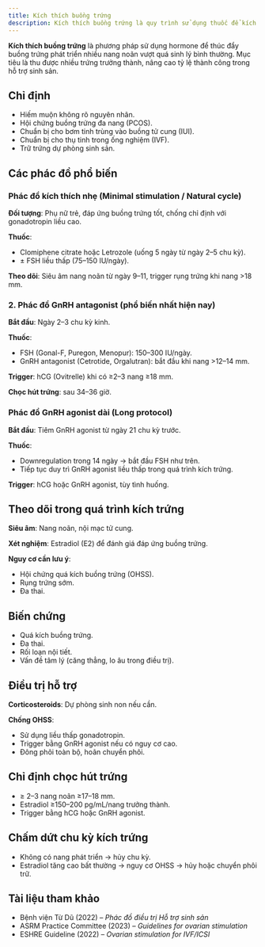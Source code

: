 ```yaml
---
title: Kích thích buồng trứng
description: Kích thích buồng trứng là quy trình sử dụng thuốc để kích thích sự phát triển của nhiều nang noãn trong một chu kỳ kinh nguyệt, nhằm phục vụ mục đích hỗ trợ sinh sản như IUI hoặc IVF.
---
```


**Kích thích buồng trứng** là phương pháp sử dụng hormone để thúc đẩy buồng trứng phát triển nhiều nang noãn vượt quá sinh lý bình thường. Mục tiêu là thu được nhiều trứng trưởng thành, nâng cao tỷ lệ thành công trong hỗ trợ sinh sản.

## Chỉ định

- Hiếm muộn không rõ nguyên nhân.
- Hội chứng buồng trứng đa nang (PCOS).
- Chuẩn bị cho bơm tinh trùng vào buồng tử cung (IUI).
- Chuẩn bị cho thụ tinh trong ống nghiệm (IVF).
- Trữ trứng dự phòng sinh sản.

## Các phác đồ phổ biến

### Phác đồ kích thích nhẹ (Minimal stimulation / Natural cycle)

**Đối tượng**: Phụ nữ trẻ, đáp ứng buồng trứng tốt, chống chỉ định với gonadotropin liều cao.

**Thuốc**:

- Clomiphene citrate hoặc Letrozole (uống 5 ngày từ ngày 2–5 chu kỳ).
- ± FSH liều thấp (75–150 IU/ngày).

**Theo dõi**: Siêu âm nang noãn từ ngày 9–11, trigger rụng trứng khi nang >18 mm.

### 2. Phác đồ GnRH antagonist (phổ biến nhất hiện nay)

**Bắt đầu**: Ngày 2–3 chu kỳ kinh.

**Thuốc**:

- FSH (Gonal-F, Puregon, Menopur): 150–300 IU/ngày.
- GnRH antagonist (Cetrotide, Orgalutran): bắt đầu khi nang >12–14 mm.

**Trigger**: hCG (Ovitrelle) khi có ≥2–3 nang ≥18 mm.

**Chọc hút trứng**: sau 34–36 giờ.

### Phác đồ GnRH agonist dài (Long protocol)

**Bắt đầu**: Tiêm GnRH agonist từ ngày 21 chu kỳ trước.

**Thuốc**:

- Downregulation trong 14 ngày → bắt đầu FSH như trên.
- Tiếp tục duy trì GnRH agonist liều thấp trong quá trình kích trứng.

**Trigger**: hCG hoặc GnRH agonist, tùy tình huống.

## Theo dõi trong quá trình kích trứng

**Siêu âm**: Nang noãn, nội mạc tử cung.

**Xét nghiệm**: Estradiol (E2) để đánh giá đáp ứng buồng trứng.

**Nguy cơ cần lưu ý**:

- Hội chứng quá kích buồng trứng (OHSS).
- Rụng trứng sớm.
- Đa thai.

## Biến chứng

- Quá kích buồng trứng.
- Đa thai.
- Rối loạn nội tiết.
- Vấn đề tâm lý (căng thẳng, lo âu trong điều trị).

## Điều trị hỗ trợ

**Corticosteroids**: Dự phòng sinh non nếu cần.

**Chống OHSS**:

- Sử dụng liều thấp gonadotropin.
- Trigger bằng GnRH agonist nếu có nguy cơ cao.
- Đông phôi toàn bộ, hoãn chuyển phôi.

## Chỉ định chọc hút trứng

- ≥ 2–3 nang noãn ≥17–18 mm.
- Estradiol ≥150–200 pg/mL/nang trưởng thành.
- Trigger bằng hCG hoặc GnRH agonist.

## Chấm dứt chu kỳ kích trứng

- Không có nang phát triển → hủy chu kỳ.
- Estradiol tăng cao bất thường → nguy cơ OHSS → hủy hoặc chuyển phôi trữ.

## Tài liệu tham khảo

- Bệnh viện Từ Dũ (2022) – _Phác đồ điều trị Hỗ trợ sinh sản_
- ASRM Practice Committee (2023) – _Guidelines for ovarian stimulation_
- ESHRE Guideline (2022) – _Ovarian stimulation for IVF/ICSI_

